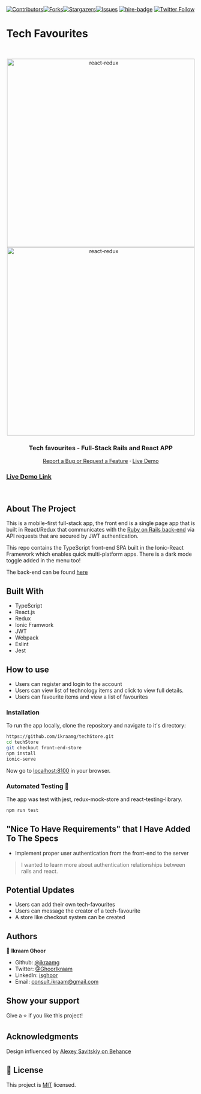 [![Contributors][contributors-shield]][contributors-url][![Forks][forks-shield]][forks-url][![Stargazers][stars-shield]][stars-url][![Issues][issues-shield]][issues-url]
[![hire-badge](https://img.shields.io/badge/Consult%20/%20Hire%20Ikraam-Click%20to%20Contact-brightgreen)](mailto:consult.ikraam@gmail.com) [![Twitter Follow](https://img.shields.io/twitter/follow/GhoorIkraam?label=Follow%20Ikraam%20on%20Twitter&style=social)](https://twitter.com/GhoorIkraam)

# Tech Favourites
<!-- PROJECT LOGO -->

<br />
<p align="center">
  <a href="https://github.com/ikraamg/techStore.git">
    <p align="center"> <img src="https://user-images.githubusercontent.com/34813339/96689545-d0853880-1382-11eb-9371-9755f41a55b1.png" alt="react-redux" height="500">
    <img src="https://user-images.githubusercontent.com/34813339/96697115-d4698880-138b-11eb-944e-c004fff033f5.png" alt="react-redux" height="500"></p>
  </a>

  <h3 align="center">Tech favourites - Full-Stack Rails and React APP </h3>

  <p align="center">
    <a href="https://github.com/ikraamg/techStore/issues">Report a Bug or Request a Feature</a>
    ·
    <a href="https://tech-favourites.herokuapp.com/home">Live Demo</a>
  </p>
</p>

<!-- Live Link  -->

### [Live Demo Link](https://tech-favourites.herokuapp.com/home)

<br>
<!-- ABOUT THE PROJECT -->

## About The Project

This is a mobile-first full-stack app, the front end is a single page app that is built in React/Redux that communicates with the [Ruby on Rails back-end](https://github.com/ikraamg/laptech/tree/api-feature) via API requests that are secured by JWT authentication.

This repo contains the TypeScript front-end SPA built in the Ionic-React Framework which enables quick multi-platform apps. There is a dark mode toggle added in the menu too!

The back-end can be found [here](https://github.com/ikraamg/laptech/tree/api-feature)

<!-- CONTROL'S -->
## Built With

- TypeScript
- React.js
- Redux
- Ionic Framwork
- JWT
- Webpack
- Eslint
- Jest

## How to use

- Users can register and login to the account
- Users can view list of technology items and click to view full details.
- Users can favourite items and view a list of favourites

<!-- INSTALLATION -->

### Installation

To run the app locally, clone the repository and navigate to it's directory:

```bash
https://github.com/ikraamg/techStore.git
cd techStore
git checkout front-end-store
npm install
ionic-serve
```

Now go to [localhost:8100](http://localhost:8100) in your browser.

### Automated Testing 🧪

The app was test with jest, redux-mock-store and react-testing-library.

```bash
npm run test
```

## "Nice To Have Requirements" that I Have Added To The Specs

- Implement proper user authentication from the front-end to the server

> I wanted to learn more about authentication relationships between rails and react.

## Potential Updates

- Users can add their own tech-favourites
- Users can message the creator of a tech-favourite
- A store like checkout system can be created

<!-- CONTACT -->

## Authors

👤 **Ikraam Ghoor**

- Github: [@ikraamg](https://github.com/ikraamg)
- Twitter: [@GhoorIkraam](https://twitter.com/GhoorIkraam)
- LinkedIn: [isghoor](https://linkedin.com/isghoor)
- Email: [consult.ikraam@gmail.com](mailto:consult.ikraam@gmail.com)

## Show your support

Give a ⭐️ if you like this project!

## Acknowledgments

Design influenced by [Alexey Savitskiy on Behance](https://www.behance.net/alexey_savitskiy)

<!-- MARKDOWN LINKS & IMAGES -->
<!-- https://www.markdownguide.org/basic-syntax/#reference-style-links -->

[contributors-shield]: https://img.shields.io/github/contributors/ikraamg/react-redux.svg?style=flat-square
[contributors-url]: https://github.com/ikraamg/techStore/graphs/contributors
[forks-shield]: https://img.shields.io/github/forks/ikraamg/react-redux.svg?style=flat-square
[forks-url]: https://github.com/ikraamg/techStore/network/members
[stars-shield]: https://img.shields.io/github/stars/ikraamg/react-redux.svg?style=flat-square
[stars-url]: https://github.com/ikraamg/techStore/stargazers
[issues-shield]: https://img.shields.io/github/issues/ikraamg/react-redux.svg?style=flat-square
[issues-url]: https://github.com/ikraamg/techStore/issues

## 📝 License

This project is [MIT](https://opensource.org/licenses/MIT) licensed.
